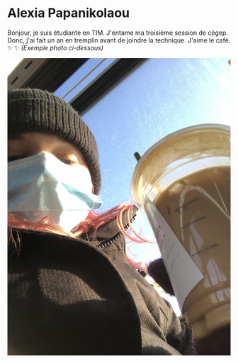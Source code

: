# Alexia Papanikolaou

Bonjour, je suis étudiante en TIM. J'entame ma troisième session de cégep. Donc, j'ai fait un an en tremplin avant de joindre la technique. J'aime le café. <br> ✨ ✨
*(Exemple photo ci-dessous)*


![photo](medias/lemoi.jpg)

